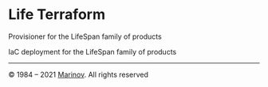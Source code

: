 # Life Terraform

Provisioner for the LifeSpan family of products

IaC deployment for the LifeSpan family of products

---

© 1984 – 2021 [Marinov](http://marinov.ml "Marinov"). All rights reserved
